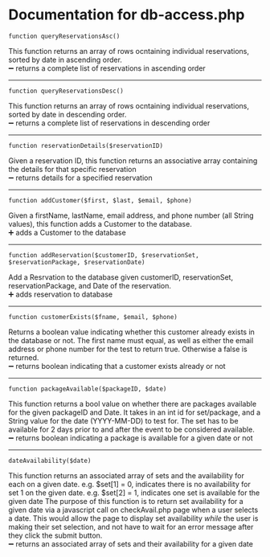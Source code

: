 # Documentation for db-access.php

```function queryReservationsAsc()```

This function returns an array of rows ocntaining individual reservations, sorted by
date in ascending order.   
:heavy_minus_sign:	returns a complete list of reservations in ascending order 

---
 
```function queryReservationsDesc()```

This function returns an array of rows ocntaining individual reservations, sorted by
date in descending order.   
:heavy_minus_sign:	returns a complete list of reservations in descending order
 
---
 
```function reservationDetails($reservationID)```

Given a reservation ID, this function returns an associative array containing the details 
for that specific reservation   
:heavy_minus_sign:	returns details for a specified reservation
 
---
 
```function addCustomer($first, $last, $email, $phone)```

Given a firstName, lastName, email address, and phone number (all String values), this 
function adds a Customer to the database.   
:heavy_plus_sign: adds a Customer to the database

---
 
```function addReservation($customerID, $reservationSet, $reservationPackage, $reservationDate)```

Add a Resrvation to the database given customerID, reservationSet, reservationPackage, and Date
of the reservation.    
:heavy_plus_sign: adds reservation to database

---

```function customerExists($fname, $email, $phone)```

Returns a boolean value indicating whether this customer already exists in the database 
or not.  The first name must equal, as well as either the email address or phone number
for the test to return true.  Otherwise a false is returned.  
:heavy_minus_sign: returns boolean indicating that a customer exists already or not

---

```function packageAvailable($packageID, $date) ```

This function returns a bool value on whether there are packages available for the given
packageID and Date.  It takes in an int id for set/package, and a String value for the 
date (YYYY-MM-DD) to test for.  The set has to be available for 2 days prior to and after 
the event to be considered available.   
:heavy_minus_sign: returns boolean indicating a package is available for a given date or not

---

```dateAvailability($date)```

This function returns an associated array of sets and the availability for each on a given date.
e.g. $set[1] = 0, indicates there is no availability for set 1 on the given date.
e.g. $set[2] = 1, indicates one set is available for the given date
The purpose of this function is to return set availability for a given date via a javascript call
on checkAvail.php page when a user selects a date. This would allow the page to display set 
availability *while* the user is making their set selection, and not have to wait for an error
message after they click the submit button.  
:heavy_minus_sign: returns an associated array of sets and their availability for a given date




